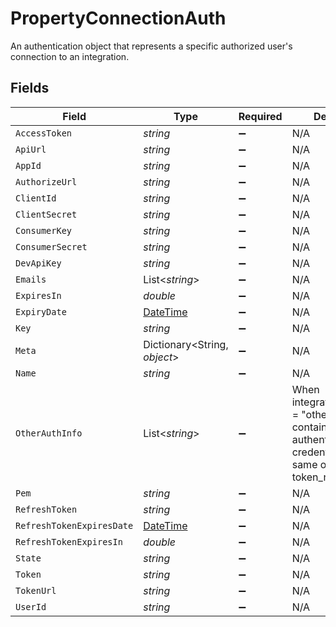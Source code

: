 # PropertyConnectionAuth

An authentication object that represents a specific authorized user's connection to an integration.


## Fields

| Field                                                                                                                     | Type                                                                                                                      | Required                                                                                                                  | Description                                                                                                               |
| ------------------------------------------------------------------------------------------------------------------------- | ------------------------------------------------------------------------------------------------------------------------- | ------------------------------------------------------------------------------------------------------------------------- | ------------------------------------------------------------------------------------------------------------------------- |
| `AccessToken`                                                                                                             | *string*                                                                                                                  | :heavy_minus_sign:                                                                                                        | N/A                                                                                                                       |
| `ApiUrl`                                                                                                                  | *string*                                                                                                                  | :heavy_minus_sign:                                                                                                        | N/A                                                                                                                       |
| `AppId`                                                                                                                   | *string*                                                                                                                  | :heavy_minus_sign:                                                                                                        | N/A                                                                                                                       |
| `AuthorizeUrl`                                                                                                            | *string*                                                                                                                  | :heavy_minus_sign:                                                                                                        | N/A                                                                                                                       |
| `ClientId`                                                                                                                | *string*                                                                                                                  | :heavy_minus_sign:                                                                                                        | N/A                                                                                                                       |
| `ClientSecret`                                                                                                            | *string*                                                                                                                  | :heavy_minus_sign:                                                                                                        | N/A                                                                                                                       |
| `ConsumerKey`                                                                                                             | *string*                                                                                                                  | :heavy_minus_sign:                                                                                                        | N/A                                                                                                                       |
| `ConsumerSecret`                                                                                                          | *string*                                                                                                                  | :heavy_minus_sign:                                                                                                        | N/A                                                                                                                       |
| `DevApiKey`                                                                                                               | *string*                                                                                                                  | :heavy_minus_sign:                                                                                                        | N/A                                                                                                                       |
| `Emails`                                                                                                                  | List<*string*>                                                                                                            | :heavy_minus_sign:                                                                                                        | N/A                                                                                                                       |
| `ExpiresIn`                                                                                                               | *double*                                                                                                                  | :heavy_minus_sign:                                                                                                        | N/A                                                                                                                       |
| `ExpiryDate`                                                                                                              | [DateTime](https://learn.microsoft.com/en-us/dotnet/api/system.datetime?view=net-5.0)                                     | :heavy_minus_sign:                                                                                                        | N/A                                                                                                                       |
| `Key`                                                                                                                     | *string*                                                                                                                  | :heavy_minus_sign:                                                                                                        | N/A                                                                                                                       |
| `Meta`                                                                                                                    | Dictionary<String, *object*>                                                                                              | :heavy_minus_sign:                                                                                                        | N/A                                                                                                                       |
| `Name`                                                                                                                    | *string*                                                                                                                  | :heavy_minus_sign:                                                                                                        | N/A                                                                                                                       |
| `OtherAuthInfo`                                                                                                           | List<*string*>                                                                                                            | :heavy_minus_sign:                                                                                                        | When integration.auth_type = "other", this field contains the authentication credentials in the same order as token_names |
| `Pem`                                                                                                                     | *string*                                                                                                                  | :heavy_minus_sign:                                                                                                        | N/A                                                                                                                       |
| `RefreshToken`                                                                                                            | *string*                                                                                                                  | :heavy_minus_sign:                                                                                                        | N/A                                                                                                                       |
| `RefreshTokenExpiresDate`                                                                                                 | [DateTime](https://learn.microsoft.com/en-us/dotnet/api/system.datetime?view=net-5.0)                                     | :heavy_minus_sign:                                                                                                        | N/A                                                                                                                       |
| `RefreshTokenExpiresIn`                                                                                                   | *double*                                                                                                                  | :heavy_minus_sign:                                                                                                        | N/A                                                                                                                       |
| `State`                                                                                                                   | *string*                                                                                                                  | :heavy_minus_sign:                                                                                                        | N/A                                                                                                                       |
| `Token`                                                                                                                   | *string*                                                                                                                  | :heavy_minus_sign:                                                                                                        | N/A                                                                                                                       |
| `TokenUrl`                                                                                                                | *string*                                                                                                                  | :heavy_minus_sign:                                                                                                        | N/A                                                                                                                       |
| `UserId`                                                                                                                  | *string*                                                                                                                  | :heavy_minus_sign:                                                                                                        | N/A                                                                                                                       |